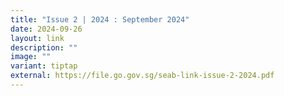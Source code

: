 ```yaml
---
title: "Issue 2 | 2024 : September 2024"
date: 2024-09-26
layout: link
description: ""
image: ""
variant: tiptap
external: https://file.go.gov.sg/seab-link-issue-2-2024.pdf
---
```

